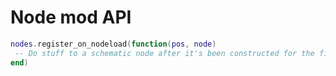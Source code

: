 # Node mod API

```lua
nodes.register_on_nodeload(function(pos, node)
 -- Do stuff to a schematic node after it's been constructed for the first time
end)
```
